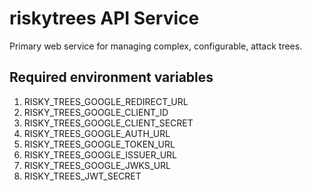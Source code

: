 # riskytrees API Service

Primary web service for managing complex, configurable, attack trees. 

## Required environment variables
1. RISKY_TREES_GOOGLE_REDIRECT_URL
1. RISKY_TREES_GOOGLE_CLIENT_ID
1. RISKY_TREES_GOOGLE_CLIENT_SECRET
1. RISKY_TREES_GOOGLE_AUTH_URL
1. RISKY_TREES_GOOGLE_TOKEN_URL
1. RISKY_TREES_GOOGLE_ISSUER_URL
1. RISKY_TREES_GOOGLE_JWKS_URL
1. RISKY_TREES_JWT_SECRET